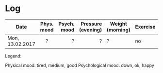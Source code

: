 # Log

| Date            | Phys. mood | Psych. mood | Pressure (evening) | Weight (morning) | Exercise | Sugar  | Note |
|-----------------|:----------:|------------:|-------------------:|------------------|----------|--------|------|
| Mon, 13.02.2017 |      ?     |      ?      |          ?         |          ?       |    no    |   no   |      |

Legend:

Physical mood: tired, medium, good
Psychological mood: down, ok, happy